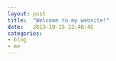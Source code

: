```yaml
---
layout: post
title:  "Welcome to my website!"
date:   2019-10-15 22:48:45
categories:
- blog
- me
---
```



